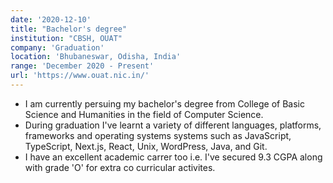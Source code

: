 ```yaml
---
date: '2020-12-10'
title: "Bachelor's degree"
institution: "CBSH, OUAT"
company: 'Graduation'
location: 'Bhubaneswar, Odisha, India'
range: 'December 2020 - Present'
url: 'https://www.ouat.nic.in/'
---
```


- I am currently persuing my bachelor's degree from College of Basic Science and Humanities in the field of Computer Science.
- During graduation I've learnt a variety of different languages, platforms, frameworks and  operating systems systems such as JavaScript, TypeScript, Next.js, React, Unix, WordPress, Java, and Git.
- I have an excellent academic carrer too i.e. I've secured 9.3 CGPA along with grade 'O' for extra co curricular activites.
